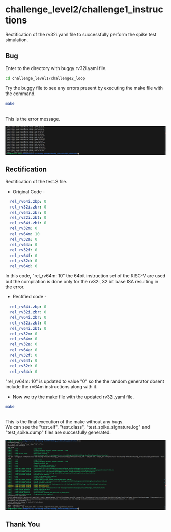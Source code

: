 # challenge_level2/challenge1_instructions

Rectification of the rv32i.yaml file to successfully perform the spike test simulation.

## Bug
Enter to the directory with buggy rv32i.yaml file.

```bash
cd challenge_level1/challenge2_loop
```

Try the buggy file to see any errors present by executing the make file with the command.
```bash
make
```
\
This is the error message.

![Make Error](<error make.png>)

## Rectification
Rectification of the test.S file.

- Original Code -
```yaml
  rel_rv64i.zbp: 0
  rel_rv32i.zbr: 0
  rel_rv64i.zbr: 0
  rel_rv32i.zbt: 0
  rel_rv64i.zbt: 0
  rel_rv32m: 0
  rel_rv64m: 10
  rel_rv32a: 0
  rel_rv64a: 0
  rel_rv32f: 0
  rel_rv64f: 0
  rel_rv32d: 0
  rel_rv64d: 0
```
In this code, "rel_rv64m: 10" the 64bit instruction set of the RISC-V are used but the compilation is done only for the rv32i, 32 bit base ISA resulting in the error.

- Rectified code -
```yaml
  rel_rv64i.zbp: 0
  rel_rv32i.zbr: 0
  rel_rv64i.zbr: 0
  rel_rv32i.zbt: 0
  rel_rv64i.zbt: 0
  rel_rv32m: 0
  rel_rv64m: 0
  rel_rv32a: 0
  rel_rv64a: 0
  rel_rv32f: 0
  rel_rv64f: 0
  rel_rv32d: 0
  rel_rv64d: 0
```
"rel_rv64m: 10" is updated to value "0" so the the random generator dosent include the rv64m instructions along with it.


- Now we try the make file with the updated rv32i.yaml file.
```bash
make
```
\
This is the final execution of the make without any bugs.\
We can see the "test.elf", "test.diass", "test_spike_signature.log" and "test_spike.dump" files are succesfully generated.

![bash make rectified.png](<make rectified.png>)

## Thank You
